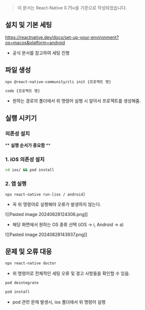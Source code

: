 > 이 문서는 React-Native 0.75v을 기준으로 작성되었습니다.

## 설치 및 기본 세팅
https://reactnative.dev/docs/set-up-your-environment?os=macos&platform=android
- 공식 문서를 참고하여 세팅 진행

## 파일 생성
``` bash
npx @react-native-community/cli init {프로젝트 명}

code {프로젝트 명}
```
- 원하는 경로의 폴더에서 위 명령어 실행 시 알아서 프로젝트를 생성해줌.


## 실행 시키기
### 의존성 설치
** **실행 순서가 중요함** **
### 1. iOS 의존성 설치

``` bash
cd ios/ && pod install
```

### 2. 앱 실행
``` bash
npx react-native run-[ios / android]
```
- 꼭 위 명령어로 실행해야 오류가 발생하지 않는다.

![[Pasted image 20240828124306.png]]
- 해당 화면에서 원하는 OS 종류 선택 (iOS -> i, Android -> a)

![[Pasted image 20240828143937.png]]

## 문제 및 오류 대응
``` bash
npx react-native doctor 
```
- 위 명령어로 전체적인 세팅 오류 및 경고 사항들을 확인할 수 있음.
```bash
pod deintegrate

pod install
```
- pod 관련 문제 발생시, ios 폴더에서 위 명령어 실행
